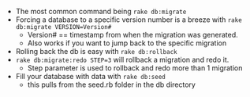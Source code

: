 * The most common command being `rake db:migrate`
* Forcing a database to a specific version number is a breeze with `rake db:migrate VERSION=Version#`
  * Version# == timestamp from when the migration was generated.
  * Also works if you want to jump back to the specific migration
* Rolling back the db is easy with `rake db:rollback`
* `rake db:migrate:redo STEP=3` will rollback a migration and redo it.
  * Step parameter is used to rollback and redo more than 1 migration
* Fill your database with data with `rake db:seed`
  * this pulls from the seed.rb folder in the db directory